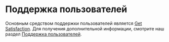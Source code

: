 # Поддержка пользователей

Основным средством поддержки пользователей является [Get Satisfaction][1]. Для получения дополнительной информации, смотрите наш раздел [Поддержка пользователей][2].

 [1]: https://getsatisfaction.com/androzic
 [2]: ../../UserSupport.html